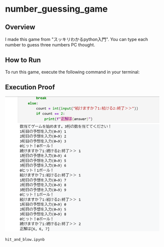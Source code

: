 # number_guessing_game
## Overview
I made this game from "スッキリわかるpython入門".
You can type each number to guess three numbers PC thought.

## How to Run
To run this game, execute the following command in your terminal:
## Execution Proof
![Execution Proof](execution_proof.png)
```python
hit_and_blow.ipynb
